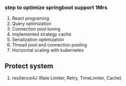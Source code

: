 ### step to optimize springboot support 1Mrs

1. React programing
2. Query optimization
2. Connection pool tuning
3. Implemented strategy cache
4. Serialization optimization
5. Thread pool and connection pooling
6. Horizontal scaling with kubernetes

## Protect system
1. resilience4J (Rate Limiter, Retry, TimeLimiter, Cache)